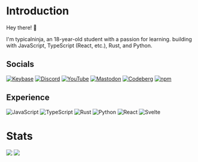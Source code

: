 # Introduction

Hey there! 👋

I'm typicalninja, an 18-year-old student with a passion for learning. building with JavaScript, TypeScript (React, etc.), Rust, and Python. 

## Socials

[![Keybase](https://img.shields.io/badge/keybase-%23000000.svg?style=for-the-badge&logo=keybase)](https://keybase.io/typicalninja) [![Discord](https://img.shields.io/badge/Discord-%237289DA.svg?style=for-the-badge&logo=discord&logoColor=white)](https://discord.com/invite/ynwckXS9T2) [![YouTube](https://img.shields.io/badge/YouTube-%23FF0000.svg?style=for-the-badge&logo=YouTube&logoColor=white)](https://www.youtube.com/@typical_ninja) [![Mastodon](https://img.shields.io/badge/-MASTODON-%232B90D9?style=for-the-badge&logo=mastodon&logoColor=white)](https://mastodon.social/@typicalninja) [![Codeberg](https://img.shields.io/badge/Codeberg-%23000000.svg?style=for-the-badge&logo=codeberg)](https://codeberg.org/typicalninja) [![npm](https://img.shields.io/badge/npm-%23CB3837.svg?style=for-the-badge&logo=npm)]([https://codeberg.org/typicalninja](https://www.npmjs.com/~typicalninja21)) 

## Experience

![JavaScript](https://img.shields.io/badge/javascript-%23323330.svg?style=for-the-badge&logo=javascript&logoColor=%23F7DF1E) ![TypeScript](https://img.shields.io/badge/typescript-%23007ACC.svg?style=for-the-badge&logo=typescript&logoColor=white) ![Rust](https://img.shields.io/badge/rust-%23000000.svg?style=for-the-badge&logo=rust&logoColor=white) ![Python](https://img.shields.io/badge/python-3670A0?style=for-the-badge&logo=python&logoColor=ffdd54) ![React](https://img.shields.io/badge/react-%2320232a.svg?style=for-the-badge&logo=react&logoColor=%2361DAFB) ![Svelte](https://img.shields.io/badge/svelte-%23ff3e00.svg?style=for-the-badge&logo=svelte&logoColor=white)

# Stats

![](https://github-readme-stats.vercel.app/api?username=typicalninja&theme=dark&hide_border=true&include_all_commits=false&count_private=false)
![](https://github-readme-stats.vercel.app/api/top-langs/?username=typicalninja&theme=dark&hide_border=true&include_all_commits=false&count_private=false&layout=compact)

